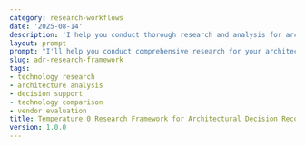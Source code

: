 ```yaml
---
category: research-workflows
date: '2025-08-14'
description: 'I help you conduct thorough research and analysis for architectural decisions. Get objective technology comparisons, vendor-neutral assessments, and data-driven recommendations for your ADR process.'
layout: prompt
prompt: "I'll help you conduct comprehensive research for your architectural decision. Let me understand what you need to evaluate:\n\n**Decision scope:**\n1. What architectural decision are you researching? (technology stack, cloud platform, database, framework)\n2. What's the business context driving this decision?\n3. What are your key evaluation criteria? (cost, performance, security, maintainability, team skills)\n4. What's your decision timeline and implementation window?\n\n**Technical requirements:**\n5. What are your specific technical requirements and constraints?\n6. What technologies or solutions are you considering?\n7. Do you have existing systems that need integration?\n8. What compliance or governance requirements must you meet?\n\n**Research depth:**\n9. What level of analysis do you need? (high-level comparison, detailed technical assessment, proof of concept)\n10. Do you need vendor comparisons or open-source alternatives?\n11. Are there specific benchmarks or case studies you want included?\n12. Who are the key stakeholders who need to understand this research?\n\nBased on your requirements, I'll provide:\n\n**OBJECTIVE TECHNOLOGY ANALYSIS** - Comprehensive, vendor-neutral comparison of all options\n**STRUCTURED COMPARISON MATRIX** - Side-by-side evaluation against your specific criteria\n**RISK ASSESSMENT** - Technical, operational, and business risks for each option\n**EVIDENCE-BASED RECOMMENDATIONS** - Data-driven insights with supporting references\n**IMPLEMENTATION CONSIDERATIONS** - Practical aspects of adopting each technology\n**ENTERPRISE-READY FINDINGS** - Professional research suitable for ADR documentation\n\nShare your decision context and I'll deliver thorough, objective research to support your architectural choices!"
slug: adr-research-framework
tags:
- technology research
- architecture analysis
- decision support
- technology comparison
- vendor evaluation
title: Temperature 0 Research Framework for Architectural Decision Records
version: 1.0.0
---
```

